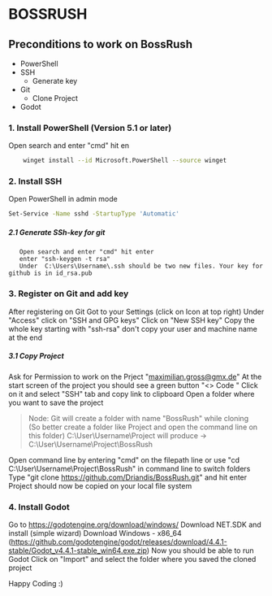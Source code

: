 # BOSSRUSH

 ## Preconditions to work on BossRush
  
 - PowerShell
 - SSH
    - Generate key   
  - Git
    - Clone Project 
  - Godot

### 1. Install PowerShell (Version 5.1 or later)
Open search and enter "cmd" hit en
```sh
    winget install --id Microsoft.PowerShell --source winget
```

### 2. Install SSH
Open PowerShell in admin mode
```sh
Set-Service -Name sshd -StartupType 'Automatic'
```

##### 2.1  Generate SSh-key for git
       Open search and enter "cmd" hit enter
       enter "ssh-keygen -t rsa"
       Under  C:\Users\Username\.ssh should be two new files. Your key for github is in id_rsa.pub
    
### 3. Register on Git and add key
   After registering on Git
   Got to your Settings (click on Icon at top right)
   Under "Access" click on "SSH and GPG keys"
   Click on "New SSH key"
   Copy the whole key starting with "ssh-rsa" don't copy your user and machine name at the end
 
##### 3.1 Copy Project
Ask for Permission to work on the Prject "maximilian.gross@gmx.de"
At the start screen of the project you should see a green button "<> Code "
Click on it and select "SSH" tab and copy link to clipboard
Open a folder where you want to save the project
> Node: Git will create a folder with name "BossRush" while cloning <br/> (So better create a folder like Project and open the command line on this folder)
> C:\User\Username\Project will produce -> C:\User\Username\Project\BossRush <br/>

Open command line by entering "cmd" on the filepath line or use "cd C:\User\Username\Project\BossRush" in command line to switch folders
 Type "git clone https://github.com/Driandis/BossRush.git" and hit enter <br/>
 Project should now be copied on your local file system <br/>


### 4. Install Godot
Go to https://godotengine.org/download/windows/
Download NET.SDK and install (simple wizard)
Download Windows - x86_64  (https://github.com/godotengine/godot/releases/download/4.4.1-stable/Godot_v4.4.1-stable_win64.exe.zip)
Now you should be able to run Godot
Click on "Import" and select the folder where you saved the cloned project

Happy Coding :)
